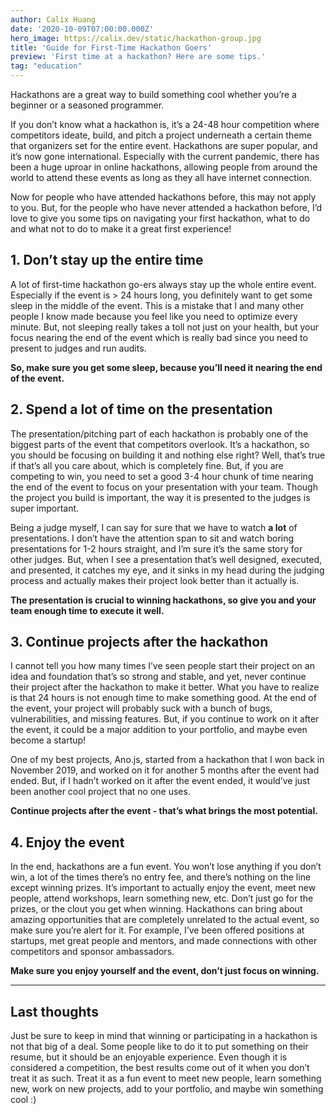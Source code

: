 ```yaml
---
author: Calix Huang
date: '2020-10-09T07:00:00.000Z'
hero_image: https://calix.dev/static/hackathon-group.jpg
title: 'Guide for First-Time Hackathon Goers'
preview: 'First time at a hackathon? Here are some tips.'
tag: "education"
---
```


Hackathons are a great way to build something cool whether you’re a beginner or a seasoned programmer.

If you don’t know what a hackathon is, it’s a 24-48 hour competition where competitors ideate, build, and pitch a project underneath a certain theme that organizers set for the entire event. Hackathons are super popular, and it’s now gone international. Especially with the current pandemic, there has been a huge uproar in online hackathons, allowing people from around the world to attend these events as long as they all have internet connection.

Now for people who have attended hackathons before, this may not apply to you. But, for the people who have never attended a hackathon before, I’d love to give you some tips on navigating your first hackathon, what to do and what not to do to make it a great first experience!

## 1. Don’t stay up the entire time
A lot of first-time hackathon go-ers always stay up the whole entire event. Especially if the event is > 24 hours long, you definitely want to get some sleep in the middle of the event. This is a mistake that I and many other people I know made because you feel like you need to optimize every minute. But, not sleeping really takes a toll not just on your health, but your focus nearing the end of the event which is really bad since you need to present to judges and run audits.

**So, make sure you get some sleep, because you’ll need it nearing the end of the event.**

## 2. Spend a lot of time on the presentation
The presentation/pitching part of each hackathon is probably one of the biggest parts of the event that competitors overlook. It’s a hackathon, so you should be focusing on building it and nothing else right? Well, that’s true if that’s all you care about, which is completely fine. But, if you are competing to win, you need to set a good 3-4 hour chunk of time nearing the end of the event to focus on your presentation with your team. Though the project you build is important, the way it is presented to the judges is super important.

Being a judge myself, I can say for sure that we have to watch **a lot** of presentations. I don’t have the attention span to sit and watch boring presentations for 1-2 hours straight, and I’m sure it’s the same story for other judges. But, when I see a presentation that’s well designed, executed, and presented, it catches my eye, and it sinks in my head during the judging process and actually makes their project look better than it actually is.

**The presentation is crucial to winning hackathons, so give you and your team enough time to execute it well.**

## 3. Continue projects after the hackathon
I cannot tell you how many times I’ve seen people start their project on an idea and foundation that’s so strong and stable, and yet, never continue their project after the hackathon to make it better. What you have to realize is that 24 hours is not enough time to make something good. At the end of the event, your project will probably suck with a bunch of bugs, vulnerabilities, and missing features. But, if you continue to work on it after the event, it could be a major addition to your portfolio, and maybe even become a startup!

One of my best projects, Ano.js, started from a hackathon that I won back in November 2019, and worked on it for another 5 months after the event had ended. But, if I hadn’t worked on it after the event ended, it would’ve just been another cool project that no one uses.

**Continue projects after the event - that’s what brings the most potential.**

## 4. Enjoy the event
In the end, hackathons are a fun event. You won’t lose anything if you don’t win, a lot of the times there’s no entry fee, and there’s nothing on the line except winning prizes. It’s important to actually enjoy the event, meet new people, attend workshops, learn something new, etc. Don’t just go for the prizes, or the clout you get when winning. Hackathons can bring about amazing opportunities that are completely unrelated to the actual event, so make sure you’re alert for it. For example, I’ve been offered positions at startups, met great people and mentors, and made connections with other competitors and sponsor ambassadors.

**Make sure you enjoy yourself and the event, don’t just focus on winning.**

-------

## Last thoughts
Just be sure to keep in mind that winning or participating in a hackathon is not that big of a deal. Some people like to do it to put something on their resume, but it should be an enjoyable experience. Even though it is considered a competition, the best results come out of it when you don’t treat it as such. Treat it as a fun event to meet new people, learn something new, work on new projects, add to your portfolio, and maybe win something cool :)
